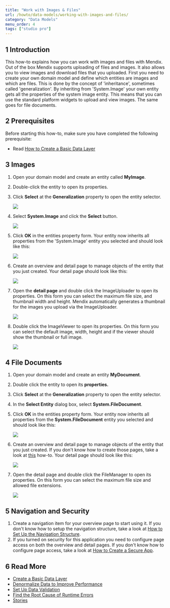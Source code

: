 ```yaml
---
title: "Work with Images & Files"
url: /howto/data-models/working-with-images-and-files/
category: "Data Models"
menu_order: 4
tags: ["studio pro"]
---
```


## 1 Introduction

This how-to explains how you can work with images and files with Mendix. Out of the box Mendix supports uploading of files and images. It also allows you to view images and download files that you uploaded. First you need to create your own domain model and define which entities are images and which are files. This is done by the concept of 'inheritance', sometimes called 'generalization'. By inheriting from 'System.Image' your own entity gets all the properties of the system image entity. This means that you can use the standard platform widgets to upload and view images. The same goes for file documents.

## 2 Prerequisites

Before starting this how-to, make sure you have completed the following prerequisite:

* Read [How to Create a Basic Data Layer](/howto/data-models/create-a-basic-data-layer/)

## 3 Images

1.  Open your domain model and create an entity called **MyImage**.
2.  Double-click the entity to open its properties.
3.  Click **Select** at the **Generalization** property to open the entity selector.

    ![](/attachments/howto/data-models/working-with-images-and-files/18582124.png)

4.  Select **System.Image** and click the **Select** button.

    ![](/attachments/howto/data-models/working-with-images-and-files/18582123.png)

5.  Click **OK** in the entities property form. Your entity now inherits all properties from the 'System.Image' entity you selected and should look like this:

    ![](/attachments/howto/data-models/working-with-images-and-files/18582136.png)

6.  Create an overview and detail page to manage objects of the entity that you just created. Your detail page should look like this:

    ![](/attachments/howto/data-models/working-with-images-and-files/18582131.png)

7.  Open the **detail page** and double click the ImageUploader to open its properties. On this form you can select the maximum file size, and thumbnail width and height. Mendix automatically generates a thumbnail for the images you upload via the ImageUploader.

    ![](/attachments/howto/data-models/working-with-images-and-files/18582130.png)

8.  Double click the ImageViewer to open its properties. On this form you can select the default image, width, height and if the viewer should show the thumbnail or full image.

    ![](/attachments/howto/data-models/working-with-images-and-files/18582129.png)

## 4 File Documents

1.  Open your domain model and create an entity **MyDocument**.
2.  Double click the entity to open its **properties.**
3.  Click **Select** at the **Generalization** property to open the entity selector.
4.  In the **Select Entity** dialog box, select **System.FileDocument**.
5.  Click **OK** in the entities property form. Your entity now inherits all properties from the **System.FileDocument** entity you selected and should look like this:

    ![](/attachments/howto/data-models/working-with-images-and-files/18582126.png)

6.  Create an overview and detail page to manage objects of the entity that you just created. If you don't know how to create those pages, take a look at [this](/howto/front-end/create-your-first-two-overview-and-detail-pages/) how-to. Your detail page should look like this:

    ![](/attachments/howto/data-models/working-with-images-and-files/18582125.png)

7.  Open the detail page and double click the FileManager to open its properties. On this form you can select the maximum file size and allowed file extensions.

    ![](/attachments/howto/data-models/working-with-images-and-files/18582122.png)

## 5 Navigation and Security

1.  Create a navigation item for your overview page to start using it. If you don't know how to setup the navigation structure, take a look at [How to Set Up the Navigation Structure](/howto/general/setting-up-the-navigation-structure/).
2.  If you turned on security for this application you need to configure page access on both the overview and detail pages. If you don't know how to configure page access, take a look at [How to Create a Secure App](/howto/security/create-a-secure-app/).

## 6 Read More

*   [Create a Basic Data Layer](/howto/data-models/create-a-basic-data-layer/)
*   [Denormalize Data to Improve Performance](/howto/data-models/denormalize-data-to-improve-performance/)
*   [Set Up Data Validation](/howto/data-models/setting-up-data-validation/)
*   [Find the Root Cause of Runtime Errors](/howto/monitoring-troubleshooting/finding-the-root-cause-of-runtime-errors/)
*   [Stories](/developerportal/collaborate/stories/)

